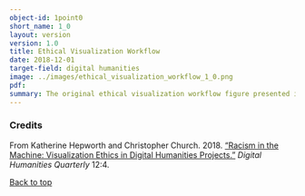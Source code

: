 ```yaml
---
object-id: 1point0
short_name: 1_0
layout: version
version: 1.0
title: Ethical Visualization Workflow
date: 2018-12-01
target-field: digital humanities
image: ../images/ethical_visualization_workflow_1_0.png
pdf:
summary: The original ethical visualization workflow figure presented in the paper Racism in the Machine, published in Digital Humanities Quarterly.
---
```

### Credits

From Katherine Hepworth and Christopher Church. 2018. [“Racism in the Machine: Visualization Ethics in Digital Humanities Projects.”](http://www.digitalhumanities.org/dhq/vol/12/4/000408/000408.html) *Digital Humanities Quarterly* 12:4.     

[Back to top](#ethical-visualization-workflow)
